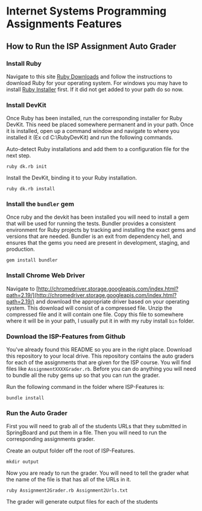 # Internet Systems Programming Assignments Features

## How to Run the ISP Assignment Auto Grader

### Install Ruby
Navigate to this site [Ruby Downloads](https://www.ruby-lang.org/en/downloads/) and follow the instructions to download Ruby for your operating system.  For windows you may have to install [Ruby Installer](http://rubyinstaller.org/) first.  If it did not get added to your path do so now.

### Install DevKit
Once Ruby has been installed, run the corresponding installer for Ruby DevKit.  This need be placed somewhere permanent and in your path. Once it is installed, open up a command window and navigate to where you installed it (Ex cd C:\RubyDevKit) and run the following commands.

Auto-detect Ruby installations and add them to a configuration file for the next step.

```
ruby dk.rb init

```

Install the DevKit, binding it to your Ruby installation.

```
ruby dk.rb install
```

### Install the `bundler` gem
Once ruby and the devkit has been installed you will need to install a gem that will be used for running the tests.  Bundler provides a consistent environment for Ruby projects by tracking and installing the exact gems and versions that are needed.  Bundler is an exit from dependency hell, and ensures that the gems you need are present in development, staging, and production.

```
gem install bundler
```

### Install Chrome Web Driver

Navigate to [http://chromedriver.storage.googleapis.com/index.html?path=2.19/](http://chromedriver.storage.googleapis.com/index.html?path=2.19/) and download the appropriate driver based on your operating system.  This download will consist of a compressed file.  Unzip the compressed file and it will contain one file.  Copy this file to somewhere where it will be in your path, I usually put it in with my ruby install `bin` folder.


### Download the ISP-Features from Github

You've already found this README so you are in the right place.  Download this repository to your local drive.  This repository contains the auto graders for each of the assignments that are given for the ISP course.  You will find files like `AssignmentXXXXGrader.rb`.  Before you can do anything you will need to bundle all the ruby gems up so that you can run the grader.

Run the following command in the folder where ISP-Features is:

```
bundle install
```

### Run the Auto Grader
First you will need to grab all of the students URLs that they submitted in SpringBoard and put them in a file.  Then you will need to run the corresponding assignments grader.  

Create an output folder off the root of ISP-Features.

```
mkdir output
```

Now you are ready to run the grader.  You will need to tell the grader what the name of the file is that has all of the URLs in it.

```
ruby Assignment2Grader.rb Assignment2Urls.txt
```

The grader will generate output files for each of the students
